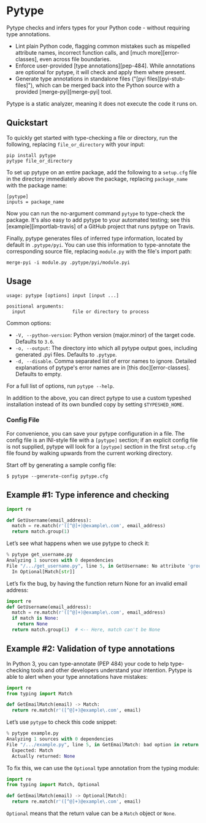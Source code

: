 # Pytype

Pytype checks and infers types for your Python code - without requiring type
annotations.

* Lint plain Python code, flagging common mistakes such as mispelled attribute
names, incorrect function calls, and [much more][error-classes], even across
file boundaries.
* Enforce user-provided [type annotations][pep-484]. While annotations are
optional for pytype, it will check and apply them where present.
* Generate type annotations in standalone files ("[pyi files][pyi-stub-files]"),
which can be merged back into the Python source with a provided
[merge-pyi][merge-pyi] tool.

Pytype is a static analyzer, meaning it does not execute the code it runs on.

## Quickstart

To quickly get started with type-checking a file or directory, run the
following, replacing `file_or_directory` with your input:

```
pip install pytype
pytype file_or_directory
```

To set up pytype on an entire package, add the following to a `setup.cfg` file
in the directory immediately above the package, replacing `package_name` with
the package name:

```
[pytype]
inputs = package_name
```


Now you can run the no-argument command `pytype` to type-check the package. It's
also easy to add pytype to your automated testing; see this
[example][importlab-travis] of a GitHub project that runs pytype on Travis.

Finally, pytype generates files of inferred type information, located by default
in `.pytype/pyi`. You can use this information to type-annotate the
corresponding source file, replacing `module.py` with the file's import path:

```
merge-pyi -i module.py .pytype/pyi/module.pyi
```

## Usage

```
usage: pytype [options] input [input ...]

positional arguments:
  input                 file or directory to process
```

Common options:

* `-V, --python-version`: Python version (major.minor) of the target code.
  Defaults to `3.6`.
* `-o, --output`: The directory into which all pytype output goes, including
  generated .pyi files. Defaults to `.pytype`.
* `-d, --disable`. Comma separated list of error names to ignore. Detailed
  explanations of pytype's error names are in [this doc][error-classes].
  Defaults to empty.

For a full list of options, run `pytype --help`.

In addition to the above, you can direct pytype to use a custom typeshed
installation instead of its own bundled copy by setting `$TYPESHED_HOME`.

### Config File

For convenience, you can save your pytype configuration in a file. The config
file is an INI-style file with a `[pytype]` section; if an explicit config file
is not supplied, pytype will look for a `[pytype]` section in the first
`setup.cfg` file found by walking upwards from the current working directory.

Start off by generating a sample config file:

```
$ pytype --generate-config pytype.cfg
```

## Example #1: Type inference and checking

```python
import re

def GetUsername(email_address):
  match = re.match(r'([^@]+)@example\.com', email_address)
  return match.group(1)
```

Let’s see what happens when we use pytype to check it:
```python
% pytype get_username.py
Analyzing 1 sources with 0 dependencies
File "/.../get_username.py", line 5, in GetUsername: No attribute 'group' on None [attribute-error]
  In Optional[Match[str]]
```

Let’s fix the bug, by having the function return None for an invalid email address:

```python
import re
def GetUsername(email_address):
  match = re.match(r'([^@]+)@example\.com', email_address)
  if match is None:
    return None
  return match.group(1)  # <-- Here, match can't be None
```

## Example #2: Validation of type annotations

In Python 3, you can type-annotate (PEP 484) your code to help type-checking tools 
and other developers understand your intention. Pytype is able to alert when your 
type annotations have mistakes:

```python
import re
from typing import Match

def GetEmailMatch(email) -> Match:
  return re.match(r'([^@]+)@example\.com', email)
```

Let’s use `pytype` to check this code snippet:

```python
% pytype example.py
Analyzing 1 sources with 0 dependencies
File "/.../example.py", line 5, in GetEmailMatch: bad option in return type [bad-return-type]
  Expected: Match
  Actually returned: None
```

To fix this, we can use the `Optional` type annotation from the typing module:

```python
import re
from typing import Match, Optional

def GetEmailMatch(email) -> Optional[Match]:
  return re.match(r'([^@]+)@example\.com', email)
```

`Optional` means that the return value can be a `Match` object or `None`.

